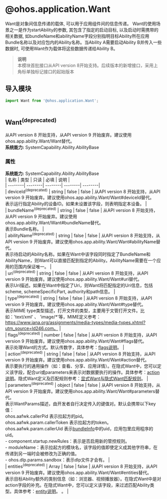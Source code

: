 # @ohos.application.Want    
Want是对象间信息传递的载体, 可以用于应用组件间的信息传递。 Want的使用场景之一是作为startAbility的参数, 其包含了指定的启动目标, 以及启动时需携带的相关数据, 如bundleName和abilityName字段分别指明目标Ability所在应用Bundle名称以及对应包内的Ability名称。当Ability A需要启动Ability B并传入一些数据时, 可使用Want作为载体将这些数据传递给Ability B。  
> **说明**   
>本模块首批接口从API version 8开始支持。后续版本的新增接口，采用上角标单独标记接口的起始版本  
  
## 导入模块  
  
```js    
import Want from '@ohos.application.Want';  
    
```  
    
## Want<sup>(deprecated)</sup>    
从API version 8 开始支持，从API version 9 开始废弃。建议使用ohos.app.ability.Want/Want替代。  
 **系统能力:**  SystemCapability.Ability.AbilityBase    
### 属性    
 **系统能力:**  SystemCapability.Ability.AbilityBase    
| 名称 | 类型 | 只读 | 必填 | 说明 |  
| --------| --------| --------| --------| --------|  
| deviceId<sup>(deprecated)</sup> | string | false | false | 从API version 8 开始支持，从API version 9 开始废弃。建议使用ohos.app.ability.Want/Want#deviceId替代。<br>表示运行指定Ability的设备ID。如果未设置该字段，则表明指定本设备。 |  
| bundleName<sup>(deprecated)</sup> | string | false | false | 从API version 8 开始支持，从API version 9 开始废弃。建议使用ohos.app.ability.Want/Want#bundleName替代。<br> 表示Bundle名称。 |  
| abilityName<sup>(deprecated)</sup> | string | false | false | 从API version 8 开始支持，从API version 9 开始废弃。建议使用ohos.app.ability.Want/Want#abilityName替代。<br>表示待启动的Ability名称。如果在Want中该字段同时指定了BundleName和AbilityName，则Want可以直接匹配到指定的Ability。AbilityName需要在一个应用的范围内保证唯一。 |  
| uri<sup>(deprecated)</sup> | string | false | false | 从API version 8 开始支持，从API version 9 开始废弃。建议使用ohos.app.ability.Want/Want#uri替代。<br>表示Uri描述。如果在Want中指定了Uri，则Want将匹配指定的Uri信息，包括scheme, schemeSpecificPart, authority和path信息。 |  
| type<sup>(deprecated)</sup> | string | false | false | 从API version 8 开始支持，从API version 9 开始废弃。建议使用ohos.app.ability.Want/Want#type替代。<br>表示MIME type类型描述，打开文件的类型，主要用于文管打开文件。比如：'text/xml' 、 'image/*'等，MIME定义参考：https://www.iana.org/assignments/media-types/media-types.xhtml?utm_source=ld246.com。 |  
| flags<sup>(deprecated)</sup> | number | false | false | 从API version 8 开始支持，从API version 9 开始废弃。建议使用ohos.app.ability.Want/Want#flags替代。<br>表示处理Want的方式。默认传数字，具体参考：[flags说明](js-apis-ability-wantConstant.md#wantconstantflags)。 |  
| action<sup>(deprecated)</sup> | string | false | false | 从API version 8 开始支持，从API version 9 开始废弃。建议使用ohos.app.ability.Want/Want#action替代。<br>表示要执行的通用操作（如：查看、分享、应用详情）。在隐式Want中，您可以定义该字段，配合uri或parameters来表示对数据要执行的操作。具体参考：[action说明](js-apis-ability-wantConstant.md#wantconstantaction)。隐式Want定义及匹配规则参考：[显式Want与隐式Want匹配规则](../../application-models/explicit-implicit-want-mappings.md)。 |  
| parameters<sup>(deprecated)</sup> | object | false | false | 从API version 8 开始支持，从API version 9 开始废弃。建议使用ohos.app.ability.Want/Want#parameters替代。<br>表示WantParams描述，由开发者自行决定传入的键值对。默认会携带以下key值：<br>ohos.aafwk.callerPid 表示拉起方的pid。<br>ohos.aafwk.param.callerToken 表示拉起方的token。<br>ohos.aafwk.param.callerUid 表示[bundleInfo](js-apis-bundle-BundleInfo.md#bundleinfo)中的uid，应用包里应用程序的uid。<br />- component.startup.newRules：表示是否启用新的管控规则。<br />- moduleName：表示拉起方的模块名，该字段的值即使定义成其他字符串，在传递到另一端时会被修改为正确的值。<br />- ohos.dlp.params.sandbox：表示dlp文件才会有。 |  
| entities<sup>(deprecated)</sup> | Array<string> | false | false | 从API version 8 开始支持，从API version 9 开始废弃。建议使用ohos.app.ability.Want/Want#entities替代。<br>表示目标Ability额外的类别信息（如：浏览器、视频播放器）。在隐式Want中是对action字段的补充。在隐式Want中，您可以定义该字段，来过滤匹配Ability类型。具体参考：[entity说明](js-apis-ability-wantConstant.md#wantconstantentity)。 。 |  

